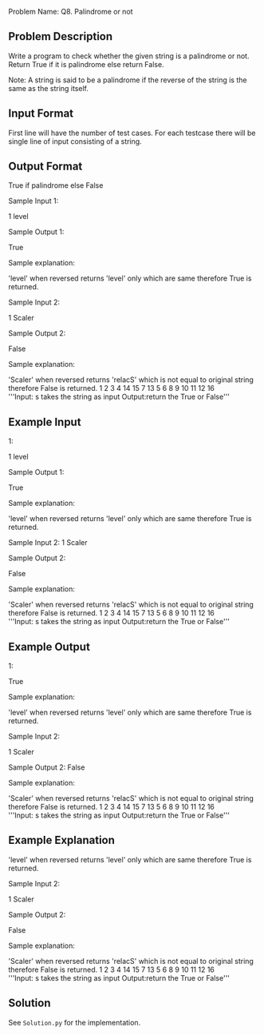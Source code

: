 Problem Name: Q8. Palindrome or not

## Problem Description

Write a program to check whether the given string is a palindrome or not. Return True if it is palindrome else return False.

Note: A string is said to be a palindrome if the reverse of the string is the same as the string itself.

## Input Format

First line will have the number of test cases. For each testcase there will be single line of input consisting of a string.

## Output Format

True if palindrome else False

Sample Input 1:

1
level

Sample Output 1:

True

Sample explanation:

'level' when reversed returns 'level' only which are same therefore True is returned.

Sample Input 2:

1
Scaler

Sample Output 2:

False

Sample explanation:

'Scaler' when reversed returns 'relacS' which is not equal to original string therefore False is returned.
1
2
3
4
14
15
7
13
5
6
8
9
10
11
12
16
'''Input: s takes the string as input
Output:return the True or False'''

## Example Input

1:

1
level

Sample Output 1:

True

Sample explanation:

'level' when reversed returns 'level' only which are same therefore True is returned.

Sample
Input 2:
1
Scaler

Sample Output 2:

False

Sample explanation:

'Scaler' when reversed returns 'relacS' which is not equal to original string therefore False is returned.
1
2
3
4
14
15
7
13
5
6
8
9
10
11
12
16
'''Input: s takes the string as input
Output:return the True or False'''

## Example Output

1:

True

Sample explanation:

'level' when reversed returns 'level' only which are same therefore True is returned.

Sample Input 2:

1
Scaler

Sample
Output 2:
False

Sample explanation:

'Scaler' when reversed returns 'relacS' which is not equal to original string therefore False is returned.
1
2
3
4
14
15
7
13
5
6
8
9
10
11
12
16
'''Input: s takes the string as input
Output:return the True or False'''

## Example Explanation

'level' when reversed returns 'level' only which are same therefore True is returned.

Sample Input 2:

1
Scaler

Sample Output 2:

False

Sample explanation:

'Scaler' when reversed returns 'relacS' which is not equal to original string therefore False is returned.
1
2
3
4
14
15
7
13
5
6
8
9
10
11
12
16
'''Input: s takes the string as input
Output:return the True or False'''

## Solution

See `Solution.py` for the implementation.